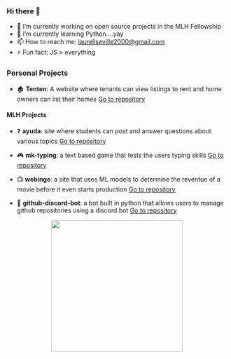 ### Hi there 👋

- 🔭 I’m currently working on open source projects in the MLH Fellowship
- 🌱 I’m currently learning Python....yay
- 📫 How to reach me: laurellseville2000@gmail.com
- ⚡ Fun fact: JS > everything

### Personal Projects

- :house: **Tenten**: A website where tenants can view listings to rent and home owners can list their homes [Go to repository](https://github.com/Laurell876/Tenten-Web-Application)


#### MLH Projects

- :question: **ayuda**: site where students can post and answer questions about various topics [Go to repository](https://github.com/MLH-Fellowship/ayuda)

- :video_game: **mk-typing**: a text based game that tests the users typing skills [Go to repository](https://github.com/MLH-Fellowship/mk-typing)

- :tv: **webinge**: a site that uses ML models to determine the reventue of a movie before it even starts production [Go to repository](https://github.com/MLH-Fellowship/webinge)

- :robot: **github-discord-bot**: a bot built in python that allows users to manage github repositories using a discord bot [Go to repository](https://github.com/MLH-Fellowship/github-discord-bot)

<p align="center">
  <img height="300px" src="https://image.freepik.com/free-vector/portrait-programmer-working-with-pc_23-2148217001.jpg" />
</p>
